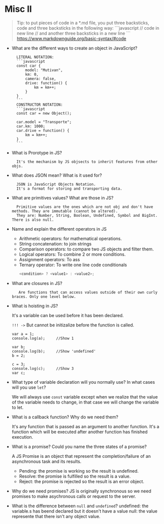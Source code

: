 # Misc II

> Tip: to put pieces of code in a *.md file, you put three backsticks, code and three backsticks in the following way: 
\```javascript 
// code in new line
// and another three backsticks in a new line
\```
https://www.markdownguide.org/basic-syntax/#code


- What are the different ways to create an object in JavaScript?

        LITERAL NOTATION:
        ```javascript
        const car {
            model: "Mutivan",
            km: 0,
            camera: false,
            drive: function() {
                km = km++;
            }
        }
        ```
        CONSTRUCTOR NOTATION:
        ```javascript
        const car = new Object();

        car.model = "Transporte";
        car.km: 1000;
        car.drive = function() {
            km = km++;
        }
        ```


- What is Prorotype in JS?

        It's the mechanism by JS objsects to inherit features from other objs.

- What does JSON mean? What is it used for?

        JSON is JavaScript Objects Notation.
        It's a format for storing and transporting data.

- What are primitives values? What are those in JS?

        Primitive values are the ones which are not obj and don't have methods. They are immutable (cannot be altered).
        They are: Number, String, Boolean, Undefined, Symbol and BigInt. There is also null.

- Name and explain the different operators in JS

    - Arithmetic operators: for mathematical operations.
    - String concatenation: to join strings
    - Comparison operators: to compare two JS objects and filter them.
    - Logical operators: To combine 2 or more conditions.
    - Assignment operators: To ass
    - Ternary operator: To write one line code conditionals
        ```javascript
        <condition> ? <value1> : <value2>;
        ```
- What are closures in JS?

         Are functions that can access values outside of their own curly braces. Only one level below.

- What is hoisting in JS?

    It's a variable can be used before it has been declared. 
    
    ``!!! ->`` But cannot be initizalize before the function is called.

    ```javescript
    var a = 1;
    console.log(a);     //Show 1

    var b;
    console.log(b);     //Show 'undefined'
    b = 2;

    c = 3;
    console.log(c);     //Show 3
    var c;
    ```


- What type of variable declaration will you normally use? In what cases will you use `let`?

    We will always use ``const`` variable except when we realize that the value of the variable needs to change, in that case we will change the variable to let. 

- What is a callback function? Why do we need them?

    It's any function that is passed as an argument to another function.
    It's a function which will be executed after another function has finished execution.

- What is a promise? Could you name the three states of a promise?

    A JS Promise is an object that represent the completion/failure of an asynchronous task and its results.
    - Pending: the promise is working so the result is undefined.
    - Resolve: the promise is fulfilled so the result is a value.
    - Reject: the promise is rejected so the result is an error object.

- Why do we need promises?
    JS is originally synchronous so we need promises to make asychronous calls or request to the server.

- What is the difference between `null` and `undefined`?
    undefined: the variable.s has beend declared but it doesn't have a value
    null: the value represente that there isn't any  object value.